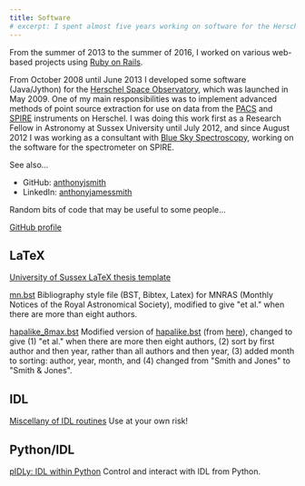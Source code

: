 ```yaml
---
title: Software
# excerpt: I spent almost five years working on software for the Herschel Space Observatory, followed by three years on various web-based projects with Ruby on Rails.
---
```

From the summer of 2013 to the summer of 2016, I worked on various web-based projects using [Ruby on Rails](http://rubyonrails.org/).

From October 2008 until June 2013 I developed some software (Java/Jython) for the [Herschel Space Observatory](http://sci.esa.int/science-e/www/area/index.cfm?fareaid=16), which was launched in May 2009. One of my main responsibilities was to implement advanced methods of point source extraction for use on data from the [PACS](http://pacs.ster.kuleuven.ac.be/) and [SPIRE](http://www.spire.rl.ac.uk/) instruments on Herschel. I was doing this work first as a Research Fellow in Astronomy at Sussex University until July 2012, and since August 2012 I was working as a consultant with [Blue Sky Spectroscopy](http://blueskyspectroscopy.com/), working on the software for the spectrometer on SPIRE.

See also...

* GitHub: [anthonyjsmith](https://github.com/anthonyjsmith)
* LinkedIn: [anthonyjamessmith](http://www.linkedin.com/in/anthonyjamessmith)

Random bits of code that may be useful to some people...

[GitHub profile](https://github.com/anthonyjsmith/)

## LaTeX

[University of Sussex LaTeX thesis template](https://github.com/anthonyjsmith/usthesis)

[mn.bst](/assets/mn.bst) Bibliography style file (BST, Bibtex, Latex) for MNRAS (Monthly Notices of the Royal Astronomical Society), modified to give "et al." when there are more than eight authors.

[hapalike_8max.bst](/assets/hapalike_8max.bst) Modified version of [hapalike.bst](http://arxiv.org/hypertex/bibstyles/hapalike.bst) (from [here](http://arxiv.org/hypertex/bibstyles/)), changed to give (1) "et al." when there are more then eight authors, (2) sort by first author and then year, rather than all authors and then year, (3) added month to sorting: author, year, month, and (4) changed from "Smith and Jones" to "Smith &amp; Jones".

## IDL

[Miscellany of IDL routines](http://www.anthonysmith.me.uk/ajs/) Use at your own risk!

## Python/IDL

[pIDLy: IDL within Python](https://github.com/anthonyjsmith/pIDLy) Control and interact with IDL from Python.

